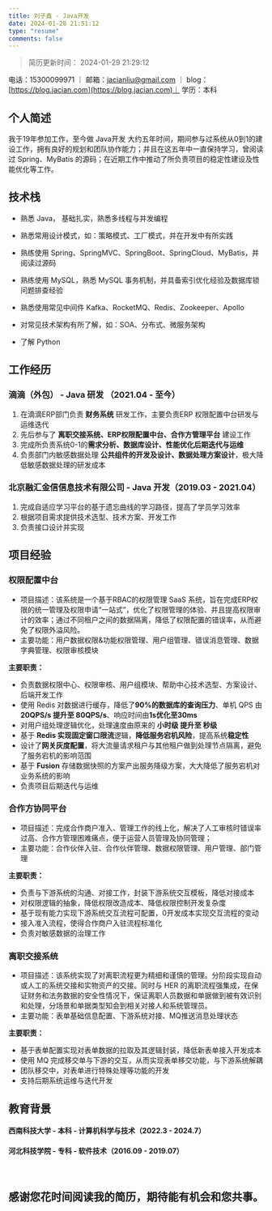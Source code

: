```yaml
---
title: 刘子鑫 - Java开发
date: 2024-01-28 21:51:12
type: "resume"
comments: false
---
```


> 简历更新时间： 2024-01-29 21:29:12

<i class="fa-solid fa-phone"></i> 电话：15300099971 ｜ <i class="fa-solid fa-envelope"></i> 邮箱：[jacianliu@gmail.com](mailto:jacianliu@gmail.com) ｜ <i class="fa-solid fa-house"></i> blog：[https://blog.jacian.com](https://blog.jacian.com)｜ <i class="fa-solid fa-graduation-cap"></i> 学历：本科

## 个人简述

我于19年参加工作，至今做 Java开发 大约五年时间，期间参与过系统从0到1的建设工作，拥有良好的规划和团队协作能力；并且在这五年中一直保持学习，曾阅读过 Spring、MyBatis 的源码；在近期工作中推动了所负责项目的稳定性建设及性能优化等工作。

## 技术栈

- 熟悉 Java， 基础扎实，熟悉多线程与并发编程

- 熟悉常用设计模式，如：策略模式、工厂模式，并在开发中有所实践

- 熟练使用 Spring、SpringMVC、SpringBoot、SpringCloud、MyBatis，并阅读过源码

- 熟练使用 MySQL，熟悉 MySQL 事务机制，并具备索引优化经验及数据库锁问题排查经验

- 熟悉使用常见中间件 Kafka、RocketMQ、Redis、Zookeeper、Apollo

- 对常见技术架构有所了解，如：SOA、分布式、微服务架构

- 了解 Python

## 工作经历

### 滴滴（外包） - Java 研发 （2021.04 - 至今）

1. 在滴滴ERP部门负责 <strong>财务系统</strong> 研发工作，主要负责ERP 权限配置中台研发与运维迭代
2. 先后参与了 <strong>离职交接系统、ERP权限配置中台、合作方管理平台</strong> 建设工作
3. 完成所负责系统0-1的<strong>需求分析、数据库设计、性能优化后期迭代与运维</strong>
4. 负责部门内敏感数据处理 <strong>公共组件的开发及设计、数据处理方案设计</strong>，极大降低敏感数据处理的研发成本

### 北京融汇金信信息技术有限公司 - Java 开发（2019.03 - 2021.04）

1. 完成自适应学习平台的基于遗忘曲线的学习路径，提高了学员学习效率
2. 根据项目需求提供技术选型、技术方案、开发工作
3. 负责接口设计并实现

## 项目经验

### 权限配置中台

- 项目描述：该系统是一个基于RBAC的权限管理 SaaS 系统，旨在完成ERP权限的统一管理及权限申请“一站式”，优化了权限管理的体验、并且提高权限审计的效率；通过不同租户之间的数据隔离，降低了权限配置的错误率，从而避免了权限外溢风险。
- 主要功能：用户数据权限&功能权限管理、用户组管理、错误消息管理、数据字典管理、权限审核模块

**主要职责：**

- 负责数据权限中心、权限审核、用户组模块、帮助中心技术选型、方案设计、后端开发工作
- 使用 Redis 对数据进行缓存，降低了**90%的数据库的查询压力**、单机 QPS 由 **20QPS/s 提升至 80QPS/s**、响应时间由**1s优化至30ms**
- 对用户组处理逻辑优化，处理速度由原来的 **小时级 提升至 秒级**
- 基于 **Redis 实现固定窗口限流**逻辑，**降低服务宕机风险**，提高系统**稳定性**
- 设计了**网关灰度配置**，将大流量请求租户与其他租户做到处理节点隔离，避免了服务宕机的影响范围
- 基于 **Fusion** 存储数据快照的方案产出服务降级方案，大大降低了服务宕机对业务系统的影响
- 负责项目后期迭代与运维

### 合作方协同平台

- 项目描述：完成合作商户准入、管理工作的线上化，解决了人工审核时错误率过高、合作方管理困难痛点，便于运营人员管理及协同管理；
- 主要功能：合作伙伴入驻、合作伙伴管理、数据权限管理、用户管理、部门管理

**主要职责：**

- 负责与下游系统的沟通、对接工作，封装下游系统交互模板，降低对接成本
- 对权限逻辑的抽象，降低权限改造成本、降低权限控制开发复杂度
- 基于现有能力实现下游系统交互流程可配置，0开发成本实现交互流程的变动
- 接入准入流程，使得合作商户入驻流程标准化
- 负责对敏感数据的治理工作

### 离职交接系统

- 项目描述：该系统实现了对离职流程更为精细和谨慎的管理。分阶段实现自动或人工的系统交接和实物资产的交接。同时与 HER 的离职流程强集成，在保证财务和法务数据的安全性情况下，保证离职人员数据和单据做到被有效识别和处理，分场景和单据类型知会到相关对接人和系统管理员。
- 主要功能：表单基础信息配置、下游系统对接、MQ推送消息处理状态

**主要职责：**

- 基于表单配置实现对表单数据的拉取及其逻辑封装，降低新表单接入开发成本
- 使用 MQ 完成移交单与下游的交互，从而实现表单移交功能，与下游系统解耦
- 团队移交中，对表单进行特殊处理等功能的开发
- 支持后期系统运维与迭代开发

## 教育背景

#### 西南科技大学 - 本科 - 计算机科学与技术（2022.3 - 2024.7）

#### 河北科技学院 - 专科 - 软件技术（2016.09 - 2019.07）

<br>

<h2 align="center">感谢您花时间阅读我的简历，期待能有机会和您共事。</h1>



